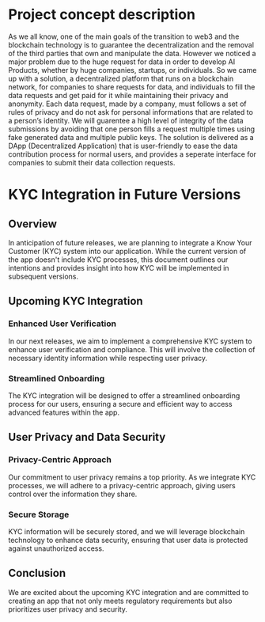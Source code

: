 # Project concept description

As we all know, one of the main goals of the transition to web3 and the blockchain technology is to
guarantee the decentralization and the removal of the third parties that own and manipulate the data.
However we noticed a major problem due to the huge request for data in order to develop AI Products,
whether by huge companies, startups, or individuals.
So we came up with a solution, a decentralized platform that runs on a blockchain network, for
companies to share requests for data, and individuals to fill the data requests and get paid for it while
maintaining their privacy and anonymity.
Each data request, made by a company, must follows a set of rules of privacy and do not ask for
personal informations that are related to a person’s identity.
We will guarentee a high level of integrity of the data submissions by avoiding that one person fills a
request multiple times using fake generated data and multiple public keys.
The solution is delivered as a DApp (Decentralized Application) that is user-friendly to ease the data
contribution process for normal users, and provides a seperate interface for companies to submit their
data collection requests.

# KYC Integration in Future Versions

## Overview

In anticipation of future releases, we are planning to integrate a Know Your Customer (KYC) system into our application. While the current version of the app doesn't include KYC processes, this document outlines our intentions and provides insight into how KYC will be implemented in subsequent versions.

## Upcoming KYC Integration

### Enhanced User Verification

In our next releases, we aim to implement a comprehensive KYC system to enhance user verification and compliance. This will involve the collection of necessary identity information while respecting user privacy.

### Streamlined Onboarding

The KYC integration will be designed to offer a streamlined onboarding process for our users, ensuring a secure and efficient way to access advanced features within the app.

## User Privacy and Data Security

### Privacy-Centric Approach

Our commitment to user privacy remains a top priority. As we integrate KYC processes, we will adhere to a privacy-centric approach, giving users control over the information they share.

### Secure Storage

KYC information will be securely stored, and we will leverage blockchain technology to enhance data security, ensuring that user data is protected against unauthorized access.




## Conclusion

We are excited about the upcoming KYC integration and are committed to creating an app that not only meets regulatory requirements but also prioritizes user privacy and security. 
